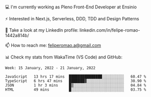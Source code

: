 💻 I'm currently working as Pleno Front-End Developer at Ensinio

⚡ Interested in Next.js, Serverless, DDD, TDD and Design Patterns

👥 Take a look at my LinkedIn profile: linkedin.com/in/felipe-romao-1442a814b/

📫 How to reach me: feliperomao.a@gmail.com

📊 Check my stats from WakaTime (VS Code) and GitHub:

<!--START_SECTION:waka-->
```text
Week: 15 January, 2022 - 21 January, 2022

JavaScript   13 hrs 17 mins  ███████████████░░░░░░░░░░   60.47 % 
TypeScript   6 hrs 47 mins   ███████▓░░░░░░░░░░░░░░░░░   30.90 % 
JSON         1 hr 3 mins     █▒░░░░░░░░░░░░░░░░░░░░░░░   04.84 % 
HTML         49 mins         █░░░░░░░░░░░░░░░░░░░░░░░░   03.75 % 
```
<!--END_SECTION:waka-->
